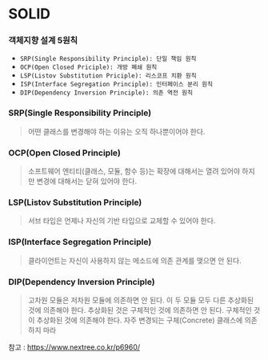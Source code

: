 # **SOLID**

### **객체지향 설계 5원칙**

- `SRP(Single Responsibility Principle): 단일 책임 원칙`
- `OCP(Open Closed Priciple): 개방 폐쇄 원칙`
- `LSP(Listov Substitution Priciple): 리스코프 치환 원칙`
- `ISP(Interface Segregation Principle): 인터페이스 분리 원칙`
- `DIP(Dependency Inversion Principle): 의존 역전 원칙`

### **SRP(Single Responsibility Principle)**

> 어떤 클래스를 변경해야 하는 이유는 오직 하나뿐이어야 한다.

### **OCP(Open Closed Principle)**

> 소프트웨어 엔티티(클래스, 모듈, 함수 등)는 확장에 대해서는 열려 있어야 하지만 변경에 대해서는 닫혀 있어야 한다.

### **LSP(Listov Substitution Principle)**

> 서브 타입은 언제나 자신의 기반 타입으로 교체할 수 있어야 한다.

### **ISP(Interface Segregation Principle)**

> 클라이언트는 자신이 사용하지 않는 메소드에 의존 관계를 맺으면 안 된다.

### **DIP(Dependency Inversion Principle)**

> 고차원 모듈은 저차원 모듈에 의존하면 안 된다. 이 두 모듈 모두 다른 추상화된 것에 의존해야 한다. 추상화된 것은 구체적인 것에 의존하면 안 된다. 구체적인 것이 추상화된 것에 의존해야 한다. 자주 변경되는 구체(Concrete) 클래스에 의존하지 마라

참고 : https://www.nextree.co.kr/p6960/